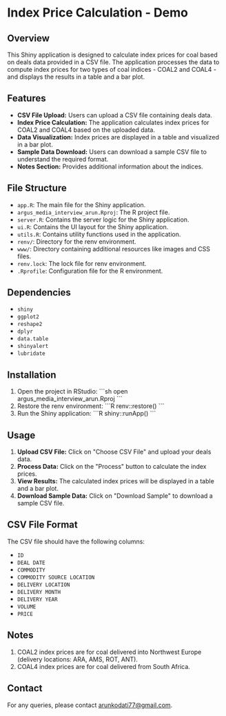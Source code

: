
# Index Price Calculation - Demo

## Overview

This Shiny application is designed to calculate index prices for coal based on deals data provided in a CSV file. The application processes the data to compute index prices for two types of coal indices - COAL2 and COAL4 - and displays the results in a table and a bar plot.

## Features

- **CSV File Upload:** Users can upload a CSV file containing deals data.
- **Index Price Calculation:** The application calculates index prices for COAL2 and COAL4 based on the uploaded data.
- **Data Visualization:** Index prices are displayed in a table and visualized in a bar plot.
- **Sample Data Download:** Users can download a sample CSV file to understand the required format.
- **Notes Section:** Provides additional information about the indices.

## File Structure

- `app.R`: The main file for the Shiny application.
- `argus_media_interview_arun.Rproj`: The R project file.
- `server.R`: Contains the server logic for the Shiny application.
- `ui.R`: Contains the UI layout for the Shiny application.
- `utils.R`: Contains utility functions used in the application.
- `renv/`: Directory for the renv environment.
- `www/`: Directory containing additional resources like images and CSS files.
- `renv.lock`: The lock file for renv environment.
- `.Rprofile`: Configuration file for the R environment.

## Dependencies

- `shiny`
- `ggplot2`
- `reshape2`
- `dplyr`
- `data.table`
- `shinyalert`
- `lubridate`

## Installation

1. Open the project in RStudio:
   \`\`\`sh
   open argus_media_interview_arun.Rproj
   \`\`\`
2. Restore the renv environment:
   \`\`\`R
   renv::restore()
   \`\`\`
3. Run the Shiny application:
   \`\`\`R
   shiny::runApp()
   \`\`\`

## Usage

1. **Upload CSV File:** Click on "Choose CSV File" and upload your deals data.
2. **Process Data:** Click on the "Process" button to calculate the index prices.
3. **View Results:** The calculated index prices will be displayed in a table and a bar plot.
4. **Download Sample Data:** Click on "Download Sample" to download a sample CSV file.

## CSV File Format

The CSV file should have the following columns:
- `ID`
- `DEAL DATE`
- `COMMODITY`
- `COMMODITY SOURCE LOCATION`
- `DELIVERY LOCATION`
- `DELIVERY MONTH`
- `DELIVERY YEAR`
- `VOLUME`
- `PRICE`

## Notes

1. COAL2 index prices are for coal delivered into Northwest Europe (delivery locations: ARA, AMS, ROT, ANT).
2. COAL4 index prices are for coal delivered from South Africa.

## Contact

For any queries, please contact arunkodati77@gmail.com.
